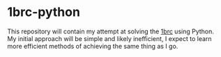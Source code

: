 # 1brc-python  
  
This repository will contain my attempt at solving the [1brc](https://github.com/gunnarmorling/1brc) using Python.  
My initial approach will be simple and likely inefficient, I expect to learn more efficient methods of achieving the same thing as I go.

